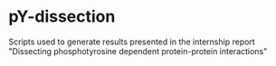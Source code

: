 # pY-dissection
Scripts used to generate results presented in the internship report "Dissecting phosphotyrosine dependent protein-protein interactions"
